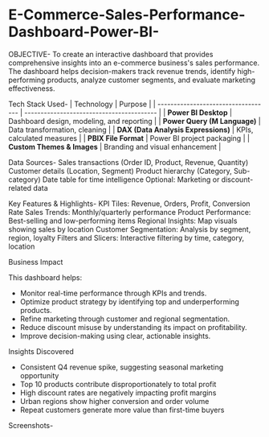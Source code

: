 # E-Commerce-Sales-Performance-Dashboard-Power-BI-

OBJECTIVE-
To create an interactive dashboard that provides comprehensive insights into an e-commerce business's sales performance. The dashboard helps decision-makers track revenue trends, identify high-performing products, analyze customer segments, and evaluate marketing effectiveness.

Tech Stack Used-
| Technology                          | Purpose                                   |
| ----------------------------------- | ----------------------------------------- |
| **Power BI Desktop**                | Dashboard design, modeling, and reporting |
| **Power Query (M Language)**        | Data transformation, cleaning             |
| **DAX (Data Analysis Expressions)** | KPIs, calculated measures                 |
| **PBIX File Format**                | Power BI project packaging                |
| **Custom Themes & Images**          | Branding and visual enhancement           |

Data Sources-
Sales transactions (Order ID, Product, Revenue, Quantity)
Customer details (Location, Segment)
Product hierarchy (Category, Sub-category)
Date table for time intelligence
Optional: Marketing or discount-related data

Key Features & Highlights-
KPI Tiles: Revenue, Orders, Profit, Conversion Rate
Sales Trends: Monthly/quarterly performance
Product Performance: Best-selling and low-performing items
Regional Insights: Map visuals showing sales by location
Customer Segmentation: Analysis by segment, region, loyalty
Filters and Slicers: Interactive filtering by time, category, location

Business Impact

This dashboard helps:
- Monitor real-time performance through KPIs and trends.
- Optimize product strategy by identifying top and underperforming products.
- Refine marketing through customer and regional segmentation.
- Reduce discount misuse by understanding its impact on profitability.
- Improve decision-making using clear, actionable insights.

 Insights Discovered

- Consistent Q4 revenue spike, suggesting seasonal marketing opportunity
- Top 10 products contribute disproportionately to total profit
- High discount rates are negatively impacting profit margins
- Urban regions show higher conversion and order volume
- Repeat customers generate more value than first-time buyers 

Screenshots-
